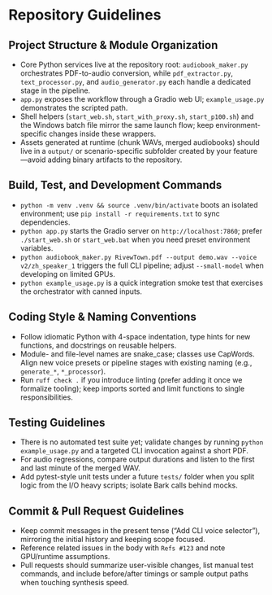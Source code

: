 # Repository Guidelines

## Project Structure & Module Organization
- Core Python services live at the repository root: `audiobook_maker.py` orchestrates PDF-to-audio conversion, while `pdf_extractor.py`, `text_processor.py`, and `audio_generator.py` each handle a dedicated stage in the pipeline.
- `app.py` exposes the workflow through a Gradio web UI; `example_usage.py` demonstrates the scripted path.
- Shell helpers (`start_web.sh`, `start_with_proxy.sh`, `start_p100.sh`) and the Windows batch file mirror the same launch flow; keep environment-specific changes inside these wrappers.
- Assets generated at runtime (chunk WAVs, merged audiobooks) should live in a `output/` or scenario-specific subfolder created by your feature—avoid adding binary artifacts to the repository.

## Build, Test, and Development Commands
- `python -m venv .venv && source .venv/bin/activate` boots an isolated environment; use `pip install -r requirements.txt` to sync dependencies.
- `python app.py` starts the Gradio server on `http://localhost:7860`; prefer `./start_web.sh` or `start_web.bat` when you need preset environment variables.
- `python audiobook_maker.py RivewTown.pdf --output demo.wav --voice v2/zh_speaker_1` triggers the full CLI pipeline; adjust `--small-model` when developing on limited GPUs.
- `python example_usage.py` is a quick integration smoke test that exercises the orchestrator with canned inputs.

## Coding Style & Naming Conventions
- Follow idiomatic Python with 4-space indentation, type hints for new functions, and docstrings on reusable helpers.
- Module- and file-level names are snake_case; classes use CapWords. Align new voice presets or pipeline stages with existing naming (e.g., `generate_*`, `*_processor`).
- Run `ruff check .` if you introduce linting (prefer adding it once we formalize tooling); keep imports sorted and limit functions to single responsibilities.

## Testing Guidelines
- There is no automated test suite yet; validate changes by running `python example_usage.py` and a targeted CLI invocation against a short PDF.
- For audio regressions, compare output durations and listen to the first and last minute of the merged WAV.
- Add pytest-style unit tests under a future `tests/` folder when you split logic from the I/O heavy scripts; isolate Bark calls behind mocks.

## Commit & Pull Request Guidelines
- Keep commit messages in the present tense (“Add CLI voice selector”), mirroring the initial history and keeping scope focused.
- Reference related issues in the body with `Refs #123` and note GPU/runtime assumptions.
- Pull requests should summarize user-visible changes, list manual test commands, and include before/after timings or sample output paths when touching synthesis speed.
